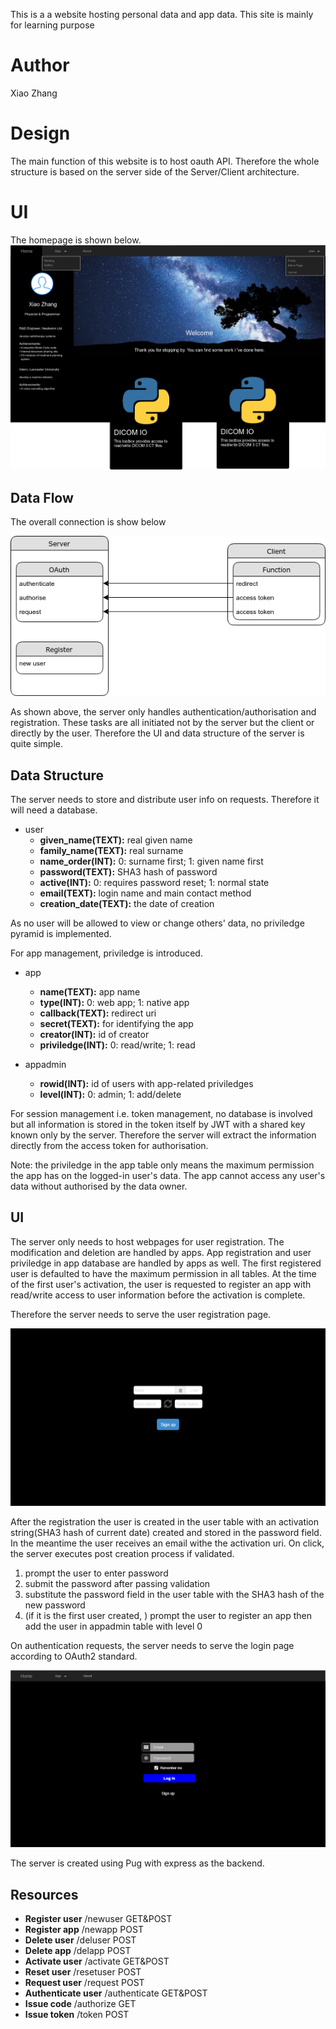 This is a a website hosting personal data and app data. This site is mainly for learning purpose

# Author
Xiao Zhang

# Design

The main function of this website is to host oauth API. Therefore the whole structure is based on the server side of the Server/Client architecture.

# UI
The homepage is shown below.
![home](doc/home.png)

## Data Flow

The overall connection is show below

![dataflow](doc/dataflow.png)

As shown above, the server only handles authentication/authorisation and registration. These tasks are all initiated not by the server but the client or directly by the user. Therefore the UI and data structure of the server is quite simple.

## Data Structure

The server needs to store and distribute user info on requests. Therefore it will need a database.
- user
  - **given\_name(TEXT):** real given name
  - **family\_name(TEXT):** real surname
  - **name\_order(INT):** 0: surname first; 1: given name first
  - **password(TEXT):** SHA3 hash of password
  - **active(INT):** 0: requires password reset; 1: normal state
  - **email(TEXT):** login name and main contact method
  - **creation\_date(TEXT):** the date of creation

As no user will be allowed to view or change others' data, no priviledge pyramid is implemented.

For app management, priviledge is introduced.
- app
  - **name(TEXT):** app name
  - **type(INT):** 0: web app; 1: native app
  - **callback(TEXT):** redirect uri
  - **secret(TEXT):** for identifying the app
  - **creator(INT):** id of creator
  - **priviledge(INT):** 0: read/write; 1: read

- appadmin
  - **rowid(INT):** id of users with app-related priviledges
  - **level(INT):** 0: admin; 1: add/delete

For session management i.e. token management, no database is involved but all information is stored in the token itself by JWT with a shared key known only by the server. Therefore the server will extract the information directly from the access token for authorisation.

Note: the priviledge in the app table only means the maximum permission the app has on the logged-in user's data. The app cannot access any user's data without authorised by the data owner.

## UI

The server only needs to host webpages for user registration. The modification and deletion are handled by apps. App registration and user priviledge in app database are handled by apps as well. The first registered user is defaulted to have the maximum permission in all tables. At the time of the first user's activation, the user is requested to register an app with read/write access to user information before the activation is complete.

Therefore the server needs to serve the user registration page.

![newuser](doc/newuser.png)

After the registration the user is created in the user table with an activation string(SHA3 hash of current date) created and stored in the password field. In the meantime the user receives an email withe the activation uri. On click, the server executes post creation process if validated.
1. prompt the user to enter password
2. submit the password after passing validation
3. substitute the password field in the user table with the SHA3 hash of the new password
4. (if it is the first user created, ) prompt the user to register an app then add the user in appadmin table with level 0

On authentication requests, the server needs to serve the login page according to OAuth2 standard.

![login](doc/login.png)

The server is created using Pug with express as the backend.

## Resources

- **Register user** /newuser GET&POST
- **Register app** /newapp POST
- **Delete user** /deluser POST
- **Delete app** /delapp POST
- **Activate user** /activate GET&POST
- **Reset user** /resetuser POST
- **Request user** /request POST
- **Authenticate user** /authenticate GET&POST
- **Issue code** /authorize GET
- **Issue token** /token POST
